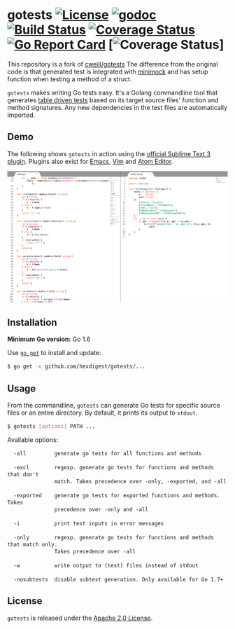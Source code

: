 # gotests [![License](https://img.shields.io/badge/license-Apache%202.0-blue.svg)](https://github.com/hexdigest/gotests/blob/master/LICENSE) [![godoc](https://img.shields.io/badge/go-documentation-blue.svg)](https://godoc.org/github.com/hexdigest/gotests) [![Build Status](https://travis-ci.org/hexdigest/gotests.svg?branch=master)](https://travis-ci.org/hexdigest/gotests) [![Coverage Status](https://coveralls.io/repos/github/hexdigest/gotests/badge.svg?branch=master)](https://coveralls.io/github/hexdigest/gotests?branch=master) [![Go Report Card](https://goreportcard.com/badge/github.com/hexdigest/gotests)](https://goreportcard.com/report/github.com/hexdigest/gotests) [![Coverage Status](https://coveralls.io/repos/github/cweill/gotests/badge.svg?branch=master)]

This repository is a fork of [cweill/gotests](https://github.com/cweill/gotests)
The difference from the original code is that generated test is integrated with [minimock](https://github.com/cweill/gotests) and has setup function when testing a method of a struct.

`gotests` makes writing Go tests easy. It's a Golang commandline tool that generates [table driven tests](https://github.com/golang/go/wiki/TableDrivenTests) based on its target source files' function and method signatures. Any new dependencies in the test files are automatically imported.

## Demo

The following shows `gotests` in action using the [official Sublime Text 3 plugin](https://github.com/cweill/GoTests-Sublime). Plugins also exist for [Emacs](https://github.com/damienlevin/GoTests-Emacs), [Vim](https://github.com/buoto/gotests-vim) and [Atom Editor](https://atom.io/packages/gotests).

![demo](https://github.com/cweill/GoTests-Sublime/blob/master/gotests.gif)

## Installation

__Minimum Go version:__ Go 1.6

Use [`go get`](https://golang.org/cmd/go/#hdr-Download_and_install_packages_and_dependencies) to install and update:

```sh
$ go get -u github.com/hexdigest/gotests/...
```

## Usage

From the commandline, `gotests` can generate Go tests for specific source files or an entire directory. By default, it prints its output to `stdout`.

```sh
$ gotests [options] PATH ...
```

Available options:

```
  -all         generate go tests for all functions and methods
  
  -excl        regexp. generate go tests for functions and methods that don't 
               match. Takes precedence over -only, -exported, and -all
    	   
  -exported    generate go tests for exported functions and methods. Takes 
               precedence over -only and -all

  -i	       print test inputs in error messages
  
  -only        regexp. generate go tests for functions and methods that match only.
               Takes precedence over -all
  
  -w           write output to (test) files instead of stdout
  
  -nosubtests  disable subtest generation. Only available for Go 1.7+
```

## License

`gotests` is released under the [Apache 2.0 License](http://www.apache.org/licenses/LICENSE-2.0).
